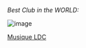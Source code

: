 *Best Club in the WORLD:*



![image](https://user-images.githubusercontent.com/112933763/188630026-bdefccc8-763e-4833-aad4-8cece40b9df9.png)


[Musique LDC](https://www.youtube.com/watch?v=XnAK78RyKpc)
